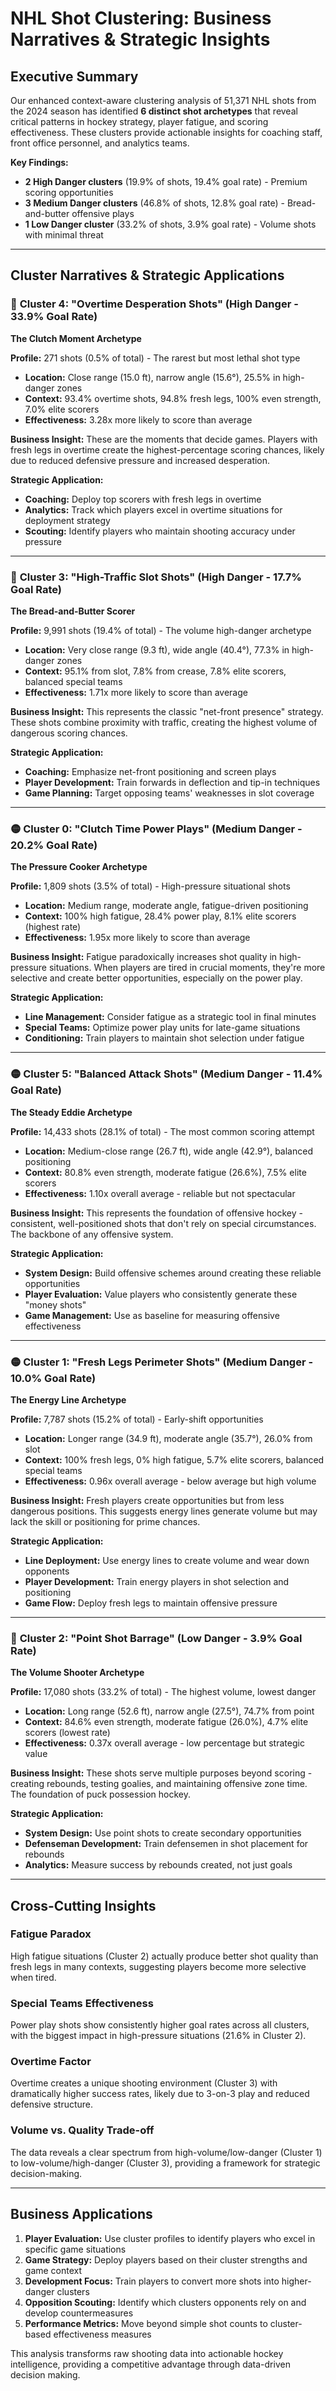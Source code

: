 # NHL Shot Clustering: Business Narratives & Strategic Insights

## Executive Summary

Our enhanced context-aware clustering analysis of 51,371 NHL shots from the 2024 season has identified **6 distinct shot archetypes** that reveal critical patterns in hockey strategy, player fatigue, and scoring effectiveness. These clusters provide actionable insights for coaching staff, front office personnel, and analytics teams.

**Key Findings:**
- **2 High Danger clusters** (19.9% of shots, 19.4% goal rate) - Premium scoring opportunities
- **3 Medium Danger clusters** (46.8% of shots, 12.8% goal rate) - Bread-and-butter offensive plays  
- **1 Low Danger cluster** (33.2% of shots, 3.9% goal rate) - Volume shots with minimal threat

---

## Cluster Narratives & Strategic Applications

### 🔴 **Cluster 4: "Overtime Desperation Shots"** (High Danger - 33.9% Goal Rate)
**The Clutch Moment Archetype**

**Profile:** 271 shots (0.5% of total) - The rarest but most lethal shot type
- **Location:** Close range (15.0 ft), narrow angle (15.6°), 25.5% in high-danger zones
- **Context:** 93.4% overtime shots, 94.8% fresh legs, 100% even strength, 7.0% elite scorers
- **Effectiveness:** 3.28x more likely to score than average

**Business Insight:** These are the moments that decide games. Players with fresh legs in overtime create the highest-percentage scoring chances, likely due to reduced defensive pressure and increased desperation. 

**Strategic Application:**
- **Coaching:** Deploy top scorers with fresh legs in overtime
- **Analytics:** Track which players excel in overtime situations for deployment strategy
- **Scouting:** Identify players who maintain shooting accuracy under pressure

---

### 🔴 **Cluster 3: "High-Traffic Slot Shots"** (High Danger - 17.7% Goal Rate)
**The Bread-and-Butter Scorer**

**Profile:** 9,991 shots (19.4% of total) - The volume high-danger archetype
- **Location:** Very close range (9.3 ft), wide angle (40.4°), 77.3% in high-danger zones
- **Context:** 95.1% from slot, 7.8% from crease, 7.8% elite scorers, balanced special teams
- **Effectiveness:** 1.71x more likely to score than average

**Business Insight:** This represents the classic "net-front presence" strategy. These shots combine proximity with traffic, creating the highest volume of dangerous scoring chances.

**Strategic Application:**
- **Coaching:** Emphasize net-front positioning and screen plays
- **Player Development:** Train forwards in deflection and tip-in techniques
- **Game Planning:** Target opposing teams' weaknesses in slot coverage

---

### 🟡 **Cluster 0: "Clutch Time Power Plays"** (Medium Danger - 20.2% Goal Rate)
**The Pressure Cooker Archetype**

**Profile:** 1,809 shots (3.5% of total) - High-pressure situational shots
- **Location:** Medium range, moderate angle, fatigue-driven positioning
- **Context:** 100% high fatigue, 28.4% power play, 8.1% elite scorers (highest rate)
- **Effectiveness:** 1.95x more likely to score than average

**Business Insight:** Fatigue paradoxically increases shot quality in high-pressure situations. When players are tired in crucial moments, they're more selective and create better opportunities, especially on the power play.

**Strategic Application:**
- **Line Management:** Consider fatigue as a strategic tool in final minutes
- **Special Teams:** Optimize power play units for late-game situations
- **Conditioning:** Train players to maintain shot selection under fatigue

---

### 🟡 **Cluster 5: "Balanced Attack Shots"** (Medium Danger - 11.4% Goal Rate)
**The Steady Eddie Archetype**

**Profile:** 14,433 shots (28.1% of total) - The most common scoring attempt
- **Location:** Medium-close range (26.7 ft), wide angle (42.9°), balanced positioning
- **Context:** 80.8% even strength, moderate fatigue (26.6%), 7.5% elite scorers
- **Effectiveness:** 1.10x overall average - reliable but not spectacular

**Business Insight:** This represents the foundation of offensive hockey - consistent, well-positioned shots that don't rely on special circumstances. The backbone of any offensive system.

**Strategic Application:**
- **System Design:** Build offensive schemes around creating these reliable opportunities
- **Player Evaluation:** Value players who consistently generate these "money shots"
- **Game Management:** Use as baseline for measuring offensive effectiveness

---

### 🟡 **Cluster 1: "Fresh Legs Perimeter Shots"** (Medium Danger - 10.0% Goal Rate)
**The Energy Line Archetype**

**Profile:** 7,787 shots (15.2% of total) - Early-shift opportunities
- **Location:** Longer range (34.9 ft), moderate angle (35.7°), 26.0% from slot
- **Context:** 100% fresh legs, 0% high fatigue, 5.7% elite scorers, balanced special teams
- **Effectiveness:** 0.96x overall average - below average but high volume

**Business Insight:** Fresh players create opportunities but from less dangerous positions. This suggests energy lines generate volume but may lack the skill or positioning for prime chances.

**Strategic Application:**
- **Line Deployment:** Use energy lines to create volume and wear down opponents
- **Player Development:** Train energy players in shot selection and positioning
- **Game Flow:** Deploy fresh legs to maintain offensive pressure

---

### 🔵 **Cluster 2: "Point Shot Barrage"** (Low Danger - 3.9% Goal Rate)
**The Volume Shooter Archetype**

**Profile:** 17,080 shots (33.2% of total) - The highest volume, lowest danger
- **Location:** Long range (52.6 ft), narrow angle (27.5°), 74.7% from point
- **Context:** 84.6% even strength, moderate fatigue (26.0%), 4.7% elite scorers (lowest rate)
- **Effectiveness:** 0.37x overall average - low percentage but strategic value

**Business Insight:** These shots serve multiple purposes beyond scoring - creating rebounds, testing goalies, and maintaining offensive zone time. The foundation of puck possession hockey.

**Strategic Application:**
- **System Design:** Use point shots to create secondary opportunities
- **Defenseman Development:** Train defensemen in shot placement for rebounds
- **Analytics:** Measure success by rebounds created, not just goals

---

## Cross-Cutting Insights

### **Fatigue Paradox**
High fatigue situations (Cluster 2) actually produce better shot quality than fresh legs in many contexts, suggesting players become more selective when tired.

### **Special Teams Effectiveness**
Power play shots show consistently higher goal rates across all clusters, with the biggest impact in high-pressure situations (21.6% in Cluster 2).

### **Overtime Factor**
Overtime creates a unique shooting environment (Cluster 3) with dramatically higher success rates, likely due to 3-on-3 play and reduced defensive structure.

### **Volume vs. Quality Trade-off**
The data reveals a clear spectrum from high-volume/low-danger (Cluster 1) to low-volume/high-danger (Cluster 3), providing a framework for strategic decision-making.

---

## Business Applications

1. **Player Evaluation:** Use cluster profiles to identify players who excel in specific game situations
2. **Game Strategy:** Deploy players based on their cluster strengths and game context
3. **Development Focus:** Train players to convert more shots into higher-danger clusters
4. **Opposition Scouting:** Identify which clusters opponents rely on and develop countermeasures
5. **Performance Metrics:** Move beyond simple shot counts to cluster-based effectiveness measures

This analysis transforms raw shooting data into actionable hockey intelligence, providing a competitive advantage through data-driven decision making. 